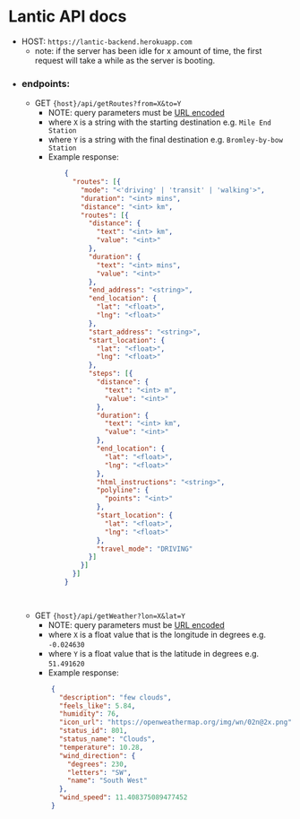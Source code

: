 # Lantic API docs
- HOST: `https://lantic-backend.herokuapp.com`
  - note: if the server has been idle for x amount of time, the first request will take a while as the server is booting.
- ### endpoints: 
    - GET `{host}/api/getRoutes?from=X&to=Y`
        - NOTE: query parameters must be [URL encoded](https://developer.mozilla.org/en-US/docs/Web/JavaScript/Reference/Global_Objects/encodeURI)
        - where `X` is a string with the starting destination
        e.g. `Mile End Station`
        - where `Y` is a string with the final
        destination
        e.g. `Bromley-by-bow Station`
        - Example response: 
            ```json
                {
                  "routes": [{
                    "mode": "<'driving' | 'transit' | 'walking'>",
                    "duration": "<int> mins",
                    "distance": "<int> km",
                    "routes": [{
                      "distance": {
                        "text": "<int> km",
                        "value": "<int>"
                      },
                      "duration": {
                        "text": "<int> mins",
                        "value": "<int>"
                      },
                      "end_address": "<string>",
                      "end_location": {
                        "lat": "<float>",
                        "lng": "<float>"
                      },
                      "start_address": "<string>",
                      "start_location": {
                        "lat": "<float>",
                        "lng": "<float>"
                      },
                      "steps": [{
                        "distance": {
                          "text": "<int> m",
                          "value": "<int>"
                        },
                        "duration": {
                          "text": "<int> km",
                          "value": "<int>"
                        },
                        "end_location": {
                          "lat": "<float>",
                          "lng": "<float>"
                        },
                        "html_instructions": "<string>",
                        "polyline": {
                          "points": "<int>"
                        },
                        "start_location": {
                          "lat": "<float>",
                          "lng": "<float>"
                        },
                        "travel_mode": "DRIVING"
                      }]
                    }]
                  }]
                }

                            
            ```
    - GET `{host}/api/getWeather?lon=X&lat=Y`
        - NOTE: query parameters must be [URL encoded](https://developer.mozilla.org/en-US/docs/Web/JavaScript/Reference/Global_Objects/encodeURI)
        - where `X` is a float value that is the longitude in degrees
        e.g. `-0.024630`
        - where `Y` is a float value that is the latitude in degrees
        e.g. `51.491620`
        - Example response: 
        ```json
            {
              "description": "few clouds",
              "feels_like": 5.84,
              "humidity": 76,
              "icon_url": "https://openweathermap.org/img/wn/02n@2x.png",
              "status_id": 801,
              "status_name": "Clouds",
              "temperature": 10.28,
              "wind_direction": {
                "degrees": 230,
                "letters": "SW",
                "name": "South West"
              },
              "wind_speed": 11.408375089477452
            }
        ```
